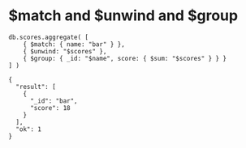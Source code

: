 # $match and $unwind and $group



```
db.scores.aggregate( [
    { $match: { name: "bar" } },
    { $unwind: "$scores" },
    { $group: { _id: "$name", score: { $sum: "$scores" } } }
] )

{
  "result": [
    {
      "_id": "bar",
      "score": 18
    }
  ],
  "ok": 1
}
```




